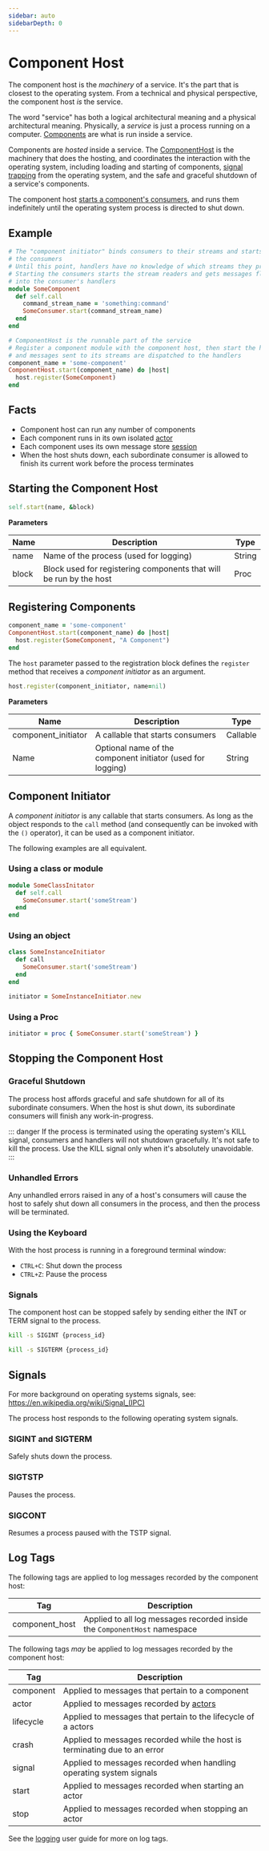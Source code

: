 ```yaml
---
sidebar: auto
sidebarDepth: 0
---
```


# Component Host

The component host is the _machinery_ of a service. It's the part that is closest to the operating system. From a technical and physical perspective, the component host _is_ the service.

The word "service" has both a logical architectural meaning and a physical architectural meaning. Physically, a _service_ is just a process running on a computer. [Components](/core-concepts/services/components.md) are what is run inside a service.

Components are _hosted_ inside a service. The [ComponentHost](https://github.com/eventide-project/component-host) is the machinery that does the hosting, and coordinates the interaction with the operating system, including loading and starting of components, [signal trapping](https://en.wikipedia.org/wiki/Signal_(IPC)) from the operating system, and the safe and graceful shutdown of a service's components.

The component host [starts a component's consumers](./consumers.md#starting-a-consumer), and runs them indefinitely until the operating system process is directed to shut down.

## Example

``` ruby
# The "component initiator" binds consumers to their streams and starts
# the consumers
# Until this point, handlers have no knowledge of which streams they process
# Starting the consumers starts the stream readers and gets messages flowing
# into the consumer's handlers
module SomeComponent
  def self.call
    command_stream_name = 'something:command'
    SomeConsumer.start(command_stream_name)
  end
end

# ComponentHost is the runnable part of the service
# Register a component module with the component host, then start the host
# and messages sent to its streams are dispatched to the handlers
component_name = 'some-component'
ComponentHost.start(component_name) do |host|
  host.register(SomeComponent)
end
```

## Facts

- Component host can run any number of components
- Each component runs in its own isolated [actor](https://github.com/ntl/actor)
- Each component uses its own message store [session](./session.md)
- When the host shuts down, each subordinate consumer is allowed to finish its current work before the process terminates

## Starting the Component Host

``` ruby
self.start(name, &block)
```

**Parameters**

| Name | Description | Type |
| --- | --- | --- |
| name | Name of the process (used for logging) | String |
| block | Block used for registering components that will be run by the host | Proc |

## Registering Components

``` ruby
component_name = 'some-component'
ComponentHost.start(component_name) do |host|
  host.register(SomeComponent, "A Component")
end
```

The `host` parameter passed to the registration block defines the `register` method that receives a _component initiator_ as an argument.

``` ruby
host.register(component_initiator, name=nil)
```

**Parameters**

| Name | Description | Type |
| --- | --- | --- |
| component_initiator | A callable that starts consumers | Callable |
| Name | Optional name of the component initiator (used for logging) | String |

## Component Initiator

A _component initiator_ is any callable that starts consumers. As long as the object responds to the `call` method (and consequently can be invoked with the `()` operator), it can be used as a component initiator.

The following examples are all equivalent.

### Using a class or module

``` ruby
module SomeClassInitator
  def self.call
    SomeConsumer.start('someStream')
  end
end
```

### Using an object

``` ruby
class SomeInstanceInitiator
  def call
    SomeConsumer.start('someStream')
  end
end

initiator = SomeInstanceInitiator.new
```

### Using a Proc

``` ruby
initiator = proc { SomeConsumer.start('someStream') }
```

## Stopping the Component Host

### Graceful Shutdown

The process host affords graceful and safe shutdown for all of its subordinate consumers. When the host is shut down, its subordinate consumers will finish any work-in-progress.

::: danger
If the process is terminated using the operating system's KILL signal, consumers and handlers will not shutdown gracefully. It's not safe to kill the process. Use the KILL signal only when it's absolutely unavoidable.
:::

### Unhandled Errors

Any unhandled errors raised in any of a host's consumers will cause the host to safely shut down all consumers in the process, and then the process will be terminated.

### Using the Keyboard

With the host process is running in a foreground terminal window:

- `CTRL+C`: Shut down the process
- `CTRL+Z`: Pause the process

### Signals

The component host can be stopped safely by sending either the INT or TERM signal to the process.

``` bash
kill -s SIGINT {process_id}
```

``` bash
kill -s SIGTERM {process_id}
```

## Signals

<div class="note custom-block">
  <p>
    For more background on operating systems signals, see: <a href="https://en.wikipedia.org/wiki/Signal_(IPC)">https://en.wikipedia.org/wiki/Signal_(IPC)</a>
  </p>
</div>

The process host responds to the following operating system signals.

### SIGINT and SIGTERM

Safely shuts down the process.

### SIGTSTP

Pauses the process.

### SIGCONT

Resumes a process paused with the TSTP signal.

## Log Tags

The following tags are applied to log messages recorded by the component host:

| Tag | Description |
| --- | --- |
| component_host | Applied to all log messages recorded inside the `ComponentHost` namespace |

The following tags _may_ be applied to log messages recorded by the component host:

| Tag | Description |
| --- | --- |
| component | Applied to messages that pertain to a component |
| actor | Applied to messages recorded by [actors](https://github.com/ntl/actor) |
| lifecycle | Applied to messages that pertain to the lifecycle of a actors |
| crash | Applied to messages recorded while the host is terminating due to an error |
| signal | Applied to messages recorded when handling operating system signals |
| start | Applied to messages recorded when starting an actor |
| stop | Applied to messages recorded when stopping an actor |

See the [logging](./logging.md#tags) user guide for more on log tags.
